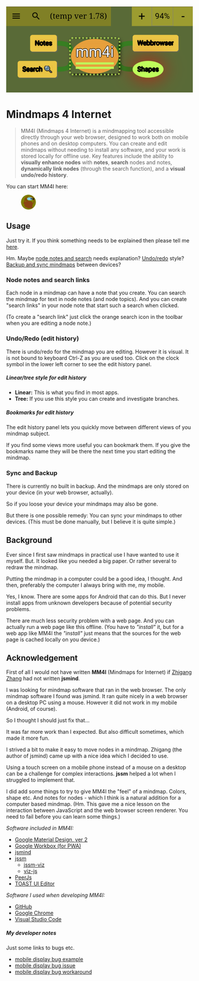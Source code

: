 ![my image](./img/mm4i.png)

# Mindmaps 4 Internet

> MM4I (Mindmaps 4 Internet) is a mindmapping tool accessible
directly through your web browser, designed to work
both on mobile phones and on desktop computers.
You can create and edit mindmaps without needing to install
any software, and your work is stored locally for offline use.
Key features include the ability to **visually enhance nodes** with
**notes**, **search** nodes and notes, **dynamically link nodes** (through the search function), and a **visual undo/redo history**.


You can start MM4I here:

<a href="https://mm4i.vercel.app/mm4i.html">
    <!-- https://lborgman.github.io/mm4i/mm4i.html" -->
    <figure>
    <img src="./img/mm4i.svg" width="40px" title="Start Mindmaps 4 Internet">
    </figure>
</a>


## Usage
Just try it. If you think something needs to be explained then please tell me [here](https://github.com/lborgman/mm4i/issues).

Hm. Maybe [node notes and search](#node-notes-and-search-links) needs explanation? [Undo/redo](#undoredo) style? [Backup and sync mindmaps](#sync-and-backup) between devices?


### Node notes and search links
Each node in a mindmap can have a note that you create.  You can search the mindmap for text in node notes (and node topics).  And you can create "search links" in your node note that start such a search when clicked.

(To create a "search link" just click the orange search icon in the toolbar when you are editing a node note.)


### Undo/Redo (edit history)
There is undo/redo for the mindmap you are editing.
However it is visual. It is not bound to keyboard Ctrl-Z as you are used too.
Click on the clock symbol in the lower left corner to see the edit history panel.

##### Linear/tree style for edit history
* **Linear:** This is what you find in most apps.
* **Tree:** If you use this style you can create and investigate branches.

##### Bookmarks for edit history
The edit history panel lets you quickly move between different views of you mindmap subject.

If you find some views more useful you can bookmark them.  If you give the bookmarks name they will be there the next time you start editing the mindmap.


### Sync and Backup
There is currently no built in backup. And the mindmaps are only stored on your device (in your web browser, actually).

So if you loose your device your mindmaps may also be gone.

But there is one possible remedy: You can sync your mindmaps to other devices.  (This must be done manually, but I believe it is quite simple.)



## Background
Ever since I first saw mindmaps in practical use I have wanted to use it myself.  But. It looked like you needed a big paper.  Or rather several to redraw the mindmap. 

Putting the mindmap in a computer could be a good idea, I thought.  And then, preferably the computer I always bring with me, my mobile.

Yes, I know. There are some apps for Android that can do this. But I never install apps from unknown developers because of potential security problems.

There are much less security problem with a web page. And you can actually run a web page like this offline. (You have to *"install"* it, but for a web app like MM4I the *"install"* just means that the sources for the web page is cached locally on you device.)


## Acknowledgement

First of all I would not have written **MM4I** (Mindmaps for Internet) if [Zhigang Zhang](https://github.com/hizzgdev) had not written **jsmind**. 

I was looking for mindmap software that ran in the web browser.  The only mindmap software I found was jsmind.  It ran quite nicely in a web browser on a desktop PC using a mouse.  However it did not work in my mobile (Android, of course).

So I thought I should just fix that... 

It was far more work than I expected.  But also difficult sometimes, which made it more fun.

I strived a bit to make it easy to move nodes in a mindmap.  Zhigang (the author of jsmind) came up with a nice idea which I decided to use.

Using a touch screen on a mobile phone instead of a mouse on a desktop can be a challenge for complex interactions.  **jssm** helped a lot when I struggled to implement that.

I did add some things to try to give MM4I the "feel" of a mindmap.  Colors, shape etc.  And notes for nodes - which I think is a natural addition for a computer based mindmap. (Hm. This gave me a nice lesson on the interaction between JavaScript and the web browser screen renderer. You need to fail before you can learn some things.)

*Software included in MM4I:*
* [Google Material Design, ver 2](https://m2.material.io/)
* [Google Workbox (for PWA)](https://developer.chrome.com/docs/workbox)
* [jsmind](https://www.npmjs.com/package/jsmind)
* [jssm](https://www.npmjs.com/package/jssm)
    * [jssm-viz](https://www.npmjs.com/package/jssm-viz)
    * [viz-js](https://www.npmjs.com/package/@viz-js/viz)
* [PeerJs](https://peerjs.com)
* [TOAST UI Editor](https://github.com/nhn/tui.editor/blob/master/README.md)

*Software I used when developing MM4I:*
* [GitHub](https://github.com/)
* [Google Chrome](https://en.wikipedia.org/wiki/Google_Chrome)
* [Visual Studio Code](https://code.visualstudio.com/)

##### My developer notes
Just some links to bugs etc.
* [mobile display bug example](https://lborgman.github.io/mm4i/mobile-disp-bug.html)
* [mobile display bug issue](https://issues.chromium.org/issues/381679574)
* [mobile display bug workaround](https://lborgman.github.io/mm4i/mobile-disp-bug-workaround.html)
